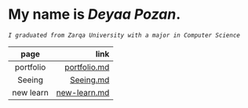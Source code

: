 # My name is ***Deyaa Pozan***.
*`I graduated from Zarqa University with a major in Computer Science`*





|**page**|**link**|
|  :----:  | ---:   |
|   portfolio   |  [portfolio.md](portfolio)   |
| Seeing  |  [Seeing.md](Seeing-Your-Remote)     |
| new learn     | [new-learn.md](new-learn)    |
